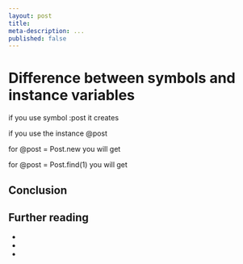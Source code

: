 ```yaml
---
layout: post
title:
meta-description: ...
published: false
---
```

# Difference between symbols and instance variables
if you use symbol :post it creates

<form action="/posts" method="post">
if you use the instance @post

for @post = Post.new you will get

<form action="/posts/create" class="new_account" id="new_account" method="post">
for @post = Post.find(1) you will get

<form action="/posts/update" class="edit_account" id="edit_account_1" method="post">
<input name="_method" type="hidden" value="put">


## Conclusion

## Further reading

-
-
-



